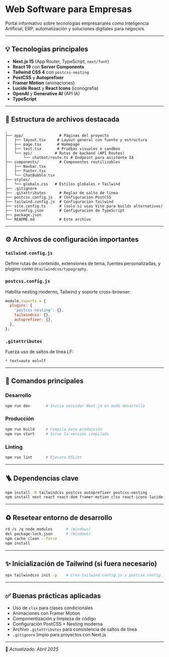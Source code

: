 # Web Software para Empresas

Portal informativo sobre tecnologías empresariales como Inteligencia Artificial, ERP, automatización y soluciones digitales para negocios.

---

## 💡 Tecnologías principales

- **Next.js 15** (App Router, TypeScript, `next/font`)
- **React 19** con **Server Components**
- **Tailwind CSS 4** con `postcss-nesting`
- **PostCSS** y **Autoprefixer**
- **Framer Motion** (animaciones)
- **Lucide React** y **React Icons** (iconografía)
- **OpenAI** y **Generative AI** (API IA)
- **TypeScript**

---

## 📄 Estructura de archivos destacada

```
.
├── app/                # Páginas del proyecto
│   ├── layout.tsx     # Layout general con fuente y estructura
│   ├── page.tsx       # Homepage
│   ├── test.tsx       # Pruebas visuales o sandbox
│   └── api/          # Rutas de backend (API Routes)
│       └── chatbot/route.ts # Endpoint para asistente IA
├── components/         # Componentes reutilizables
│   ├── Navbar.tsx
│   ├── Footer.tsx
│   └── ChatBubble.tsx
├── styles/
│   └── globals.css   # Estilos globales + Tailwind
├── .gitignore
├── .gitattributes      # Reglas de salto de línea
├── postcss.config.js   # Configuración PostCSS
├── tailwind.config.js  # Configuración Tailwind
├── vite.config.ts      # (solo si usas Vite para builds alternativos)
├── tsconfig.json       # Configuración de TypeScript
├── package.json
└── README.md           # Este archivo
```

---

## ⚙️ Archivos de configuración importantes

### `tailwind.config.js`
Define rutas de contenido, extensiones de tema, fuentes personalizadas, y plugins como `@tailwindcss/typography`.

### `postcss.config.js`
Habilita nesting moderno, Tailwind y soporte cross-browser:

```js
module.exports = {
  plugins: {
    'postcss-nesting': {},
    tailwindcss: {},
    autoprefixer: {},
  },
};
```

### `.gitattributes`
Fuerza uso de saltos de línea LF:

```
* text=auto eol=lf
```

---

## 🚀 Comandos principales

### Desarrollo
```bash
npm run dev       # Inicia servidor Next.js en modo desarrollo
```

### Producción
```bash
npm run build     # Compila para producción
npm run start     # Sirve la versión compilada
```

### Linting
```bash
npm run lint      # Ejecuta ESLint
```

---

## 🪜 Dependencias clave

```bash
npm install -D tailwindcss postcss autoprefixer postcss-nesting
npm install next react react-dom framer-motion clsx react-icons lucide-react @google/generative-ai openai
```

---

## ♻️ Resetear entorno de desarrollo

```bash
rd /s /q node_modules      # (Windows)
del package-lock.json      # (Windows)
npm cache clean --force
npm install
```

---

## ✨ Inicialización de Tailwind (si fuera necesario)

```bash
npx tailwindcss init -p    # Crea tailwind.config.js y postcss.config.js
```

---

## ✅ Buenas prácticas aplicadas

- Uso de `clsx` para clases condicionales
- Animaciones con Framer Motion
- Componentización y limpieza de código
- Configuración PostCSS + Nesting moderna
- Archivo `.gitattributes` para consistencia de saltos de línea
- `.gitignore` limpio para proyectos con Next.js

---

📢 _Actualizado: Abril 2025_

